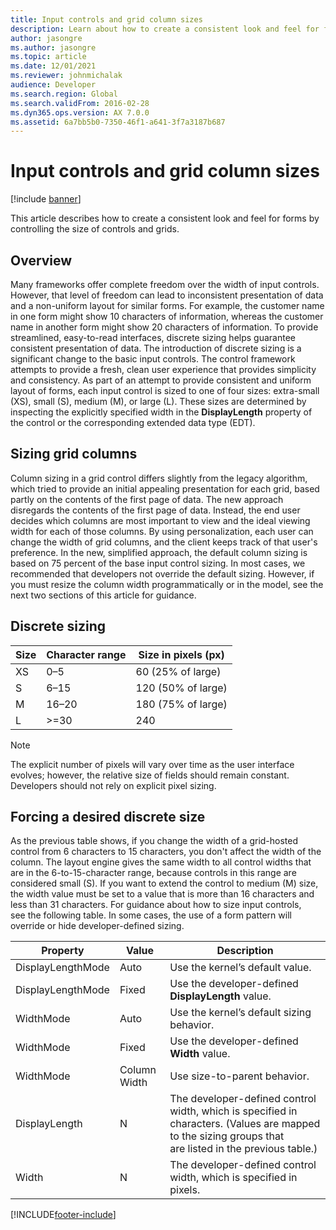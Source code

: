 ```yaml
---
title: Input controls and grid column sizes
description: Learn about how to create a consistent look and feel for forms by controlling the size of controls and grids, including an overview on forcing a desired discrete size.
author: jasongre
ms.author: jasongre
ms.topic: article
ms.date: 12/01/2021
ms.reviewer: johnmichalak
audience: Developer
ms.search.region: Global
ms.search.validFrom: 2016-02-28
ms.dyn365.ops.version: AX 7.0.0
ms.assetid: 6a7bb5b0-7350-46f1-a641-3f7a3187b687
---
```


# Input controls and grid column sizes

[!include [banner](../includes/banner.md)]

This article describes how to create a consistent look and feel for forms by controlling the size of controls and grids.

## Overview

Many frameworks offer complete freedom over the width of input controls. However, that level of freedom can lead to inconsistent presentation of data and a non-uniform layout for similar forms. For example, the customer name in one form might show 10 characters of information, whereas the customer name in another form might show 20 characters of information. To provide streamlined, easy-to-read interfaces, discrete sizing helps guarantee consistent presentation of data. The introduction of discrete sizing is a significant change to the basic input controls. The control framework attempts to provide a fresh, clean user experience that provides simplicity and consistency. As part of an attempt to provide consistent and uniform layout of forms, each input control is sized to one of four sizes: extra-small (XS), small (S), medium (M), or large (L). These sizes are determined by inspecting the explicitly specified width in the **DisplayLength** property of the control or the corresponding extended data type (EDT).

## Sizing grid columns
Column sizing in a grid control differs slightly from the legacy algorithm, which tried to provide an initial appealing presentation for each grid, based partly on the contents of the first page of data. The new approach disregards the contents of the first page of data. Instead, the end user decides which columns are most important to view and the ideal viewing width for each of those columns. By using personalization, each user can change the width of grid columns, and the client keeps track of that user's preference. In the new, simplified approach, the default column sizing is based on 75 percent of the base input control sizing. In most cases, we recommended that developers not override the default sizing. However, if you must resize the column width programmatically or in the model, see the next two sections of this article for guidance.

## Discrete sizing

| Size | Character range | Size in pixels (px) |
|------|-----------------|---------------------|
| XS   | 0–5             | 60  (25% of large)  |
| S    | 6–15            | 120 (50% of large)  |
| M    | 16–20           | 180 (75% of large)  |
| L    | >=30            | 240                 |

> [!NOTE]
> The explicit number of pixels will vary over time as the user interface evolves; however, the relative size of fields should remain constant. Developers should not rely on explicit pixel sizing.

## Forcing a desired discrete size
As the previous table shows, if you change the width of a grid-hosted control from 6 characters to 15 characters, you don't affect the width of the column. The layout engine gives the same width to all control widths that are in the 6-to-15-character range, because controls in this range are considered small (S). If you want to extend the control to medium (M) size, the width value must be set to a value that is more than 16 characters and less than 31 characters. For guidance about how to size input controls, see the following table. In some cases, the use of a form pattern will override or hide developer-defined sizing.

| Property          | Value        | Description                                                                                                                                            |
|-------------------|--------------|--------------------------------------------------------------------------------------------------------------------------------------------------------|
| DisplayLengthMode | Auto         | Use the kernel’s default value.                                                                                                                        |
| DisplayLengthMode | Fixed        | Use the developer-defined **DisplayLength** value.                                                                                                     |
| WidthMode         | Auto         | Use the kernel’s default sizing behavior.                                                                                                              |
| WidthMode         | Fixed        | Use the developer-defined **Width** value.                                                                                                             |
| WidthMode         | Column Width | Use size-to-parent behavior.                                                                                                                           |
| DisplayLength     | N            | The developer-defined control width, which is specified in characters. (Values are mapped to the sizing groups that are listed in the previous table.) |
| Width             | N            | The developer-defined control width, which is specified in pixels.                                                                                     |







[!INCLUDE[footer-include](../../../includes/footer-banner.md)]
